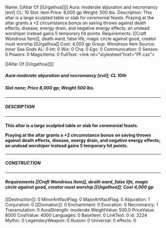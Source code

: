 Name: [[Altar Of [[Urgathoa]]]]
Aura: moderate abjuration and necromancy [evil]
CL: 10
Slot: item
Price: 8,000 gp
Weight: 500 lbs.
Description: This altar is a large sculpted table or slab for ceremonial feasts. Praying at the altar grants a +2 circumstance bonus on saving throws against death effects, disease, energy drain, and negative energy effects; an undead worshiper instead gains 5 temporary hit points.
Requirements: [[Craft Wondrous Item]], death ward, false life, magic circle against good, creator must worship [[Urgathoa]]
Cost: 4,000 gp
Group: Wondrous Item
Source: Inner Sea Gods
AL: 0
Int: 0
Wis: 0
Cha: 0
Ego: 0
Communication: 0
Senses: 0
Powers: 0
MagicItems: 0
FullText: <link rel="stylesheet"href="PF.css"><div class="heading"><p class="alignleft">[[Altar Of [[Urgathoa]]]]</p><div style="clear: both;"></div></div><div><h5><b>Aura </b>moderate abjuration and necromancy [evil]; <b>CL </b>10th</h5><h5><b>Slot </b>none; <b>Price </b>8,000 gp; <b>Weight </b>500 lbs.</h5></div><hr/><div><h5><b>DESCRIPTION</b></h5></div><hr/><div><h4><p>This altar is a large sculpted table or slab for ceremonial feasts.</p><p>Praying at the altar grants a +2 circumstance bonus on saving throws against death effects, disease, energy drain, and negative energy effects; an undead worshiper instead gains 5 temporary hit points.</p></h4></div><hr/><div><h5><b>CONSTRUCTION</b></h5></div><hr/><div><h5><b>Requirements </b>[[Craft Wondrous Item]], <i>death ward</i>, <i>false life</i>, <i>magic circle against good</i>, creator must worship [[Urgathoa]]; <b>Cost </b>4,000 gp</h5></div>
[[Destruction]]: 0
MinorArtifactFlag: 0
MajorArtifactFlag: 0
Abjuration: 1
Conjuration: 0
[[Divination]]: 0
Enchantment: 0
Evocation: 0
Necromancy: 1
Transmutation: 0
AuraStrength: moderate
WeightValue: 500.0
PriceValue: 8000
CostValue: 4000
Languages: 0
BaseItem: 0
LinkText: 0
id: 3224
Mythic: 0
LegendaryWeapon: 0
Illusion: 0
Universal: 0
effects: 0
